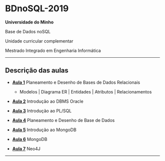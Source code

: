 # BDnoSQL-2019

**Universidade do Minho**

Base de Dados noSQL

Unidade curricular complementar 

Mestrado Integrado em Engenharia Informática

---

## Descrição das aulas

- [**Aula 1**](https://github.com/Dukawp/BDnoSQL-2019/tree/master/aula1) Planeamento e Desenho de Bases de Dados Relacionais
  - Modelos | Diagrama ER | Entidades | Atributos | Relacionamentos

- [**Aula 2**](https://github.com/Dukawp/BDnoSQL-2019/tree/master/aula2) Introdução ao DBMS Oracle

- [**Aula 3**](https://github.com/Dukawp/BDnoSQL-2019/tree/master/aula3) Introdução ao PL/SQL

- [**Aula 4**](https://github.com/Dukawp/BDnoSQL-2019/tree/master/aula4) Planeamento e Desenho de Base de Dados

- [**Aula 5**](https://github.com/Dukawp/BDnoSQL-2019/tree/master/aula5) Introdução ao MongoDB

- [**Aula 6**](https://github.com/Dukawp/BDnoSQL-2019/tree/master/aula6) MongoDB

- [**Aula 7**](https://github.com/Dukawp/BDnoSQL-2019/tree/master/aula7) Neo4J

---

